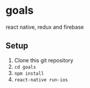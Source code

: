 # goals
react native, redux and firebase

Setup
-----

1. Clone this git repository
2. `cd goals`
3. `npm install`
4. `react-native run-ios`
